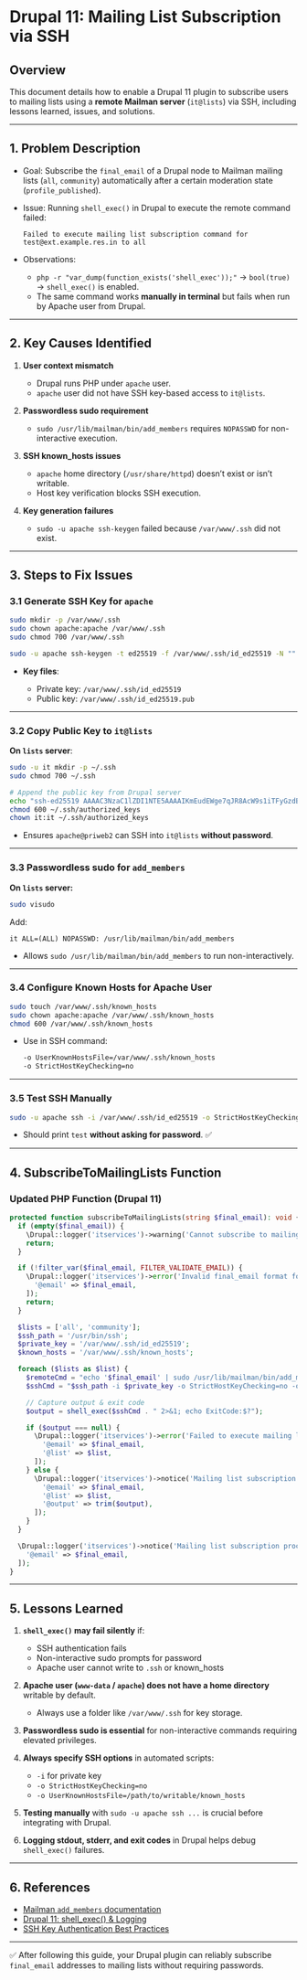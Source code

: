 # Drupal 11: Mailing List Subscription via SSH

## Overview

This document details how to enable a Drupal 11 plugin to subscribe users to mailing lists using a **remote Mailman server** (`it@lists`) via SSH, including lessons learned, issues, and solutions.

---

## 1. Problem Description

* Goal: Subscribe the `final_email` of a Drupal node to Mailman mailing lists (`all`, `community`) automatically after a certain moderation state (`profile_published`).
* Issue: Running `shell_exec()` in Drupal to execute the remote command failed:

  ```
  Failed to execute mailing list subscription command for test@ext.example.res.in to all
  ```
* Observations:

  * `php -r "var_dump(function_exists('shell_exec'));"` → `bool(true)` → `shell_exec()` is enabled.
  * The same command works **manually in terminal** but fails when run by Apache user from Drupal.

---

## 2. Key Causes Identified

1. **User context mismatch**

   * Drupal runs PHP under `apache` user.
   * `apache` user did not have SSH key-based access to `it@lists`.

2. **Passwordless sudo requirement**

   * `sudo /usr/lib/mailman/bin/add_members` requires `NOPASSWD` for non-interactive execution.

3. **SSH known_hosts issues**

   * `apache` home directory (`/usr/share/httpd`) doesn’t exist or isn’t writable.
   * Host key verification blocks SSH execution.

4. **Key generation failures**

   * `sudo -u apache ssh-keygen` failed because `/var/www/.ssh` did not exist.

---

## 3. Steps to Fix Issues

### 3.1 Generate SSH Key for `apache`

```bash
sudo mkdir -p /var/www/.ssh
sudo chown apache:apache /var/www/.ssh
sudo chmod 700 /var/www/.ssh

sudo -u apache ssh-keygen -t ed25519 -f /var/www/.ssh/id_ed25519 -N ""
```

* **Key files**:

  * Private key: `/var/www/.ssh/id_ed25519`
  * Public key: `/var/www/.ssh/id_ed25519.pub`

---

### 3.2 Copy Public Key to `it@lists`

**On `lists` server**:

```bash
sudo -u it mkdir -p ~/.ssh
sudo chmod 700 ~/.ssh

# Append the public key from Drupal server
echo "ssh-ed25519 AAAAC3NzaC1lZDI1NTE5AAAAIKmEudEWge7qJR8AcW9s1iTFyGzdB4kyFCRyj5BBSapZ apache@priweb2.example.res.in" >> ~/.ssh/authorized_keys
chmod 600 ~/.ssh/authorized_keys
chown it:it ~/.ssh/authorized_keys
```

* Ensures `apache@priweb2` can SSH into `it@lists` **without password**.

---

### 3.3 Passwordless sudo for `add_members`

**On `lists` server:**

```bash
sudo visudo
```

Add:

```
it ALL=(ALL) NOPASSWD: /usr/lib/mailman/bin/add_members
```

* Allows `sudo /usr/lib/mailman/bin/add_members` to run non-interactively.

---

### 3.4 Configure Known Hosts for Apache User

```bash
sudo touch /var/www/.ssh/known_hosts
sudo chown apache:apache /var/www/.ssh/known_hosts
chmod 600 /var/www/.ssh/known_hosts
```

* Use in SSH command:

  ```bash
  -o UserKnownHostsFile=/var/www/.ssh/known_hosts
  -o StrictHostKeyChecking=no
  ```

---

### 3.5 Test SSH Manually

```bash
sudo -u apache ssh -i /var/www/.ssh/id_ed25519 -o StrictHostKeyChecking=no -o UserKnownHostsFile=/var/www/.ssh/known_hosts it@lists "echo test"
```

* Should print `test` **without asking for password**. ✅

---

## 4. SubscribeToMailingLists Function

### Updated PHP Function (Drupal 11)

```php
protected function subscribeToMailingLists(string $final_email): void {
  if (empty($final_email)) {
    \Drupal::logger('itservices')->warning('Cannot subscribe to mailing lists: final_email is empty.');
    return;
  }

  if (!filter_var($final_email, FILTER_VALIDATE_EMAIL)) {
    \Drupal::logger('itservices')->error('Invalid final_email format for mailing list subscription: @email', [
      '@email' => $final_email,
    ]);
    return;
  }

  $lists = ['all', 'community'];
  $ssh_path = '/usr/bin/ssh';
  $private_key = '/var/www/.ssh/id_ed25519';
  $known_hosts = '/var/www/.ssh/known_hosts';

  foreach ($lists as $list) {
    $remoteCmd = "echo '$final_email' | sudo /usr/lib/mailman/bin/add_members -r - $list";
    $sshCmd = "$ssh_path -i $private_key -o StrictHostKeyChecking=no -o UserKnownHostsFile=$known_hosts it@lists " . escapeshellarg($remoteCmd);

    // Capture output & exit code
    $output = shell_exec($sshCmd . " 2>&1; echo ExitCode:$?");

    if ($output === null) {
      \Drupal::logger('itservices')->error('Failed to execute mailing list subscription command for @email to @list', [
        '@email' => $final_email,
        '@list' => $list,
      ]);
    } else {
      \Drupal::logger('itservices')->notice('Mailing list subscription output for @email to @list: @output', [
        '@email' => $final_email,
        '@list' => $list,
        '@output' => trim($output),
      ]);
    }
  }

  \Drupal::logger('itservices')->notice('Mailing list subscription process completed for @email', [
    '@email' => $final_email,
  ]);
}
```

---

## 5. Lessons Learned

1. **`shell_exec()` may fail silently** if:

   * SSH authentication fails
   * Non-interactive sudo prompts for password
   * Apache user cannot write to `.ssh` or known_hosts

2. **Apache user (`www-data` / `apache`) does not have a home directory** writable by default.

   * Always use a folder like `/var/www/.ssh` for key storage.

3. **Passwordless sudo is essential** for non-interactive commands requiring elevated privileges.

4. **Always specify SSH options** in automated scripts:

   * `-i` for private key
   * `-o StrictHostKeyChecking=no`
   * `-o UserKnownHostsFile=/path/to/writable/known_hosts`

5. **Testing manually** with `sudo -u apache ssh ...` is crucial before integrating with Drupal.

6. **Logging stdout, stderr, and exit codes** in Drupal helps debug `shell_exec()` failures.

---

## 6. References

* [Mailman `add_members` documentation](https://www.gnu.org/software/mailman/)
* [Drupal 11: shell_exec() & Logging](https://www.drupal.org/docs)
* [SSH Key Authentication Best Practices](https://www.ssh.com/ssh/keygen/)

---

✅ After following this guide, your Drupal plugin can reliably subscribe `final_email` addresses to mailing lists without requiring passwords.

